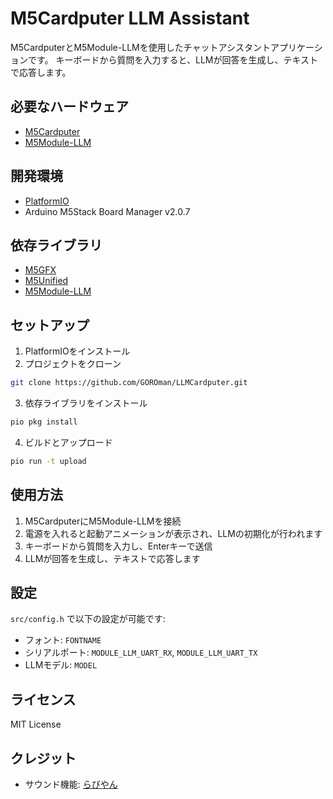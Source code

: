 # M5Cardputer LLM Assistant

M5CardputerとM5Module-LLMを使用したチャットアシスタントアプリケーションです。
キーボードから質問を入力すると、LLMが回答を生成し、テキストで応答します。

## 必要なハードウェア

- [M5Cardputer](https://docs.m5stack.com/en/core/Cardputer)
- [M5Module-LLM](https://docs.m5stack.com/en/module/M5Module-LLM)

## 開発環境

- [PlatformIO](https://platformio.org/)
- Arduino M5Stack Board Manager v2.0.7

## 依存ライブラリ

- [M5GFX](https://github.com/m5stack/M5GFX)
- [M5Unified](https://github.com/m5stack/M5Unified)
- [M5Module-LLM](https://github.com/m5stack/M5Module-LLM)

## セットアップ

1. PlatformIOをインストール
2. プロジェクトをクローン
```bash
git clone https://github.com/GOROman/LLMCardputer.git
```
3. 依存ライブラリをインストール
```bash
pio pkg install
```
4. ビルドとアップロード
```bash
pio run -t upload
```

## 使用方法

1. M5CardputerにM5Module-LLMを接続
2. 電源を入れると起動アニメーションが表示され、LLMの初期化が行われます
3. キーボードから質問を入力し、Enterキーで送信
4. LLMが回答を生成し、テキストで応答します

## 設定

`src/config.h` で以下の設定が可能です:

- フォント: `FONTNAME`
- シリアルポート: `MODULE_LLM_UART_RX`, `MODULE_LLM_UART_TX`
- LLMモデル: `MODEL`

## ライセンス

MIT License

## クレジット

- サウンド機能: [らびやん](https://gist.github.com/lovyan03/19e8a65195f85fbdd415558d149912f6)
